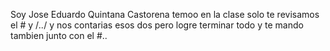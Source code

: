 Soy Jose Eduardo Quintana Castorena temoo en la clase solo te revisamos el # y /*..*/ y nos contarias esos dos pero logre terminar todo y te mando tambien junto con el #..
